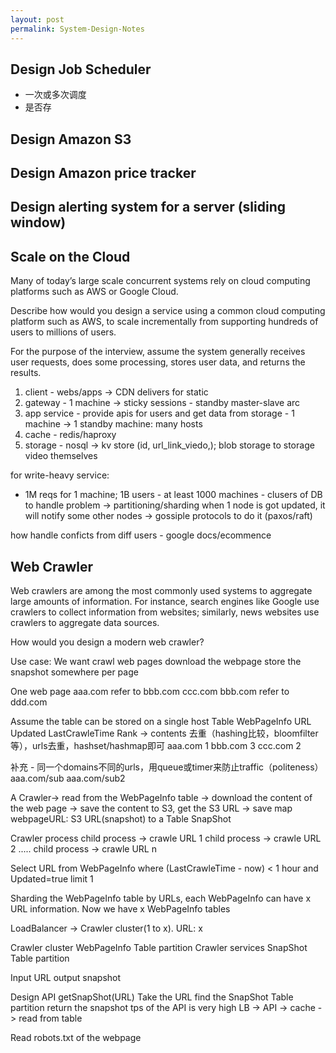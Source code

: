 ```yaml
---
layout: post
permalink: System-Design-Notes
---
```


## Design Job Scheduler
* 一次或多次调度
* 是否存

## Design Amazon S3

## Design Amazon price tracker

## Design alerting system for a server (sliding window)

## Scale on the Cloud

Many of today’s large scale concurrent systems rely on cloud computing platforms such as AWS or Google Cloud.

Describe how would you design a service using a common cloud computing platform such as AWS, to scale incrementally from supporting hundreds of users to millions of users.

For the purpose of the interview, assume the system generally receives user requests, does some processing, stores user data, and returns the results.


1) client - webs/apps -> CDN delivers for static
2) gateway - 1 machine -> sticky sessions - standby master-slave arc
3) app service - provide apis for users and get data from storage - 1 machine -> 1 standby machine: many hosts
4) cache - redis/haproxy
5) storage - nosql -> kv store (id, url_link_viedo,); blob storage to storage video themselves


for write-heavy service:
- 1M reqs for 1 machine; 1B users - at least 1000 machines - clusers of DB to handle problem -> partitioning/sharding
when 1 node is got updated, it will notify some other nodes -> gossiple protocols to do it (paxos/raft)



how handle conficts from diff users - google docs/ecommence

## Web Crawler
Web crawlers are among the most commonly used systems to aggregate large amounts of information. For instance, search engines like Google use crawlers to collect information from websites; similarly, news websites use crawlers to aggregate data sources.

How would you design a modern web crawler?

Use case:
We want crawl web pages
download the webpage
store the snapshot somewhere per page

One web page aaa.com
refer to bbb.com ccc.com
bbb.com refer to ddd.com

Assume the table can be stored on a single host
Table WebPageInfo
URL Updated LastCrawleTime Rank -> contents 去重（hashing比较，bloomfilter等），urls去重，hashset/hashmap即可
aaa.com                    1
bbb.com                    3
ccc.com                    2  

补充 - 同一个domains不同的urls，用queue或timer来防止traffic（politeness）
aaa.com/sub
aaa.com/sub2

A Crawler-> read from the WebPageInfo table
-> download the content of the web page
-> save the content to S3, get the S3 URL
-> save map webpageURL: S3 URL(snapshot) to a Table SnapShot

Crawler process
child process -> crawle URL 1
child process -> crawle URL 2
.....
child process -> crawle URL n

Select URL from WebPageInfo where (LastCrawleTime - now) < 1 hour and Updated=true limit 1

Sharding the WebPageInfo table by URLs, each WebPageInfo can have x URL information. Now we have x WebPageInfo tables

LoadBalancer -> Crawler cluster(1 to x).  URL: x 

Crawler cluster 
WebPageInfo Table partition
Crawler services
SnapShot Table partition 

Input URL output snapshot

Design API getSnapShot(URL)
Take the URL
find the SnapShot Table partition 
return the snapshot
tps of the API is very high
LB -> API -> cache -> read from table

Read robots.txt of the webpage
